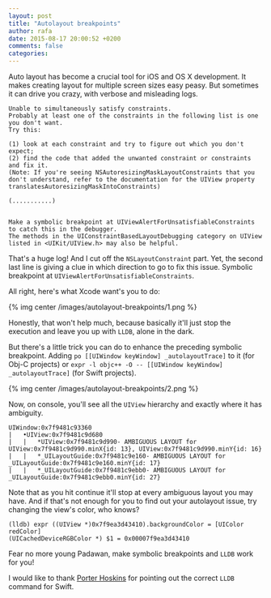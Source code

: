 ```yaml
---
layout: post
title: "Autolayout breakpoints"
author: rafa
date: 2015-08-17 20:00:52 +0200
comments: false
categories:
---
```


Auto layout has become a crucial tool for iOS and OS X development. It makes creating layout for multiple screen sizes easy peasy. But sometimes it can drive you crazy, with verbose and misleading logs.
<!--more-->
```
Unable to simultaneously satisfy constraints.
Probably at least one of the constraints in the following list is one you don't want.
Try this:

(1) look at each constraint and try to figure out which you don't expect;
(2) find the code that added the unwanted constraint or constraints and fix it.
(Note: If you're seeing NSAutoresizingMaskLayoutConstraints that you don't understand, refer to the documentation for the UIView property translatesAutoresizingMaskIntoConstraints)

(...........)


Make a symbolic breakpoint at UIViewAlertForUnsatisfiableConstraints to catch this in the debugger.
The methods in the UIConstraintBasedLayoutDebugging category on UIView listed in <UIKit/UIView.h> may also be helpful.
```

That's a huge log! And I cut off the `NSLayoutConstraint` part. Yet, the second last line is giving a clue in which direction to go to fix this issue. Symbolic breakpoint at `UIViewAlertForUnsatisfiableConstraints`.

All right, here's what Xcode want's you to do:

{% img center /images/autolayout-breakpoints/1.png %}

Honestly, that won't help much, because basically it'll just stop the execution and leave you up with `LLDB`, alone in the dark.

But there's a little trick you can do to enhance the preceding symbolic breakpoint.
Adding `po [[UIWindow keyWindow] _autolayoutTrace]` to it (for Obj-C projects) or `expr -l objc++ -O -- [[UIWindow keyWindow] _autolayoutTrace]` (for Swift projects).

{% img center /images/autolayout-breakpoints/2.png %}

Now, on console, you'll see all the `UIView` hierarchy and exactly where it has ambiguity.

```objc
UIWindow:0x7f9481c93360
|   •UIView:0x7f9481c9d680
|   |   *UIView:0x7f9481c9d990- AMBIGUOUS LAYOUT for UIView:0x7f9481c9d990.minX{id: 13}, UIView:0x7f9481c9d990.minY{id: 16}
|   |   *_UILayoutGuide:0x7f9481c9e160- AMBIGUOUS LAYOUT for _UILayoutGuide:0x7f9481c9e160.minY{id: 17}
|   |   *_UILayoutGuide:0x7f9481c9ebb0- AMBIGUOUS LAYOUT for _UILayoutGuide:0x7f9481c9ebb0.minY{id: 27}
```

Note that as you hit continue it'll stop at every ambiguous layout you may have.
And if that's not enough for you to find out your autolayout issue, try changing the view's color, who knows?

```objc
(lldb) expr ((UIView *)0x7f9ea3d43410).backgroundColor = [UIColor redColor]
(UICachedDeviceRGBColor *) $1 = 0x00007f9ea3d43410
```

Fear no more young Padawan, make symbolic breakpoints and `LLDB` work for you!

I would like to thank [Porter Hoskins](https://twitter.com/PorterHoskins) for pointing out the correct `LLDB` command for Swift.